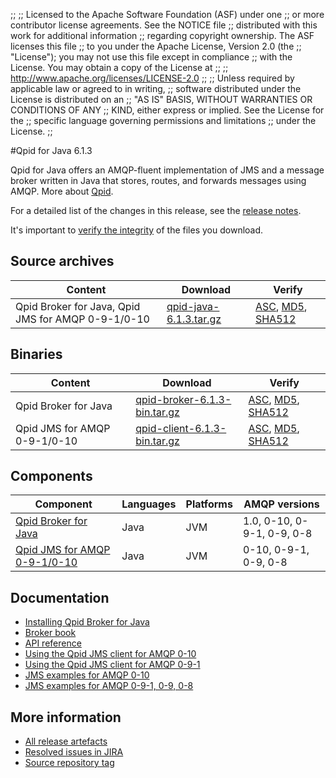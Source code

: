 ;;
;; Licensed to the Apache Software Foundation (ASF) under one
;; or more contributor license agreements.  See the NOTICE file
;; distributed with this work for additional information
;; regarding copyright ownership.  The ASF licenses this file
;; to you under the Apache License, Version 2.0 (the
;; "License"); you may not use this file except in compliance
;; with the License.  You may obtain a copy of the License at
;; 
;;   http://www.apache.org/licenses/LICENSE-2.0
;; 
;; Unless required by applicable law or agreed to in writing,
;; software distributed under the License is distributed on an
;; "AS IS" BASIS, WITHOUT WARRANTIES OR CONDITIONS OF ANY
;; KIND, either express or implied.  See the License for the
;; specific language governing permissions and limitations
;; under the License.
;;

#Qpid for Java 6.1.3

Qpid for Java offers an AMQP-fluent implementation of JMS and a message
broker written in Java that stores, routes, and forwards messages
using AMQP.  More about [Qpid]({{site_url}}/index.html).

For a detailed list of the changes in this release, see the [release
notes](release-notes.html).

It's important to [verify the
integrity]({{site_url}}/download.html#verify-what-you-download) of the
files you download.

## Source archives

| Content | Download | Verify |
|---------|----------|--------|
| Qpid Broker for Java, Qpid JMS for AMQP 0-9-1/0-10 | [qpid-java-6.1.3.tar.gz](http://archive.apache.org/dist/qpid/java/6.1.3/qpid-java-6.1.3.tar.gz) | [ASC](http://archive.apache.org/dist/qpid/java/6.1.3/qpid-java-6.1.3.tar.gz.asc), [MD5](http://archive.apache.org/dist/qpid/java/6.1.3/qpid-java-6.1.3.tar.gz.md5), [SHA512](http://archive.apache.org/dist/qpid/java/6.1.3/qpid-java-6.1.3.tar.gz.sha) |

## Binaries

| Content | Download | Verify |
|---------|----------|--------|
| Qpid Broker for Java | [qpid-broker-6.1.3-bin.tar.gz](http://archive.apache.org/dist/qpid/java/6.1.3/binaries/qpid-broker-6.1.3-bin.tar.gz) | [ASC](http://archive.apache.org/dist/qpid/java/6.1.3/binaries/qpid-broker-6.1.3-bin.tar.gz.asc), [MD5](http://archive.apache.org/dist/qpid/java/6.1.3/binaries/qpid-broker-6.1.3-bin.tar.gz.md5), [SHA512](http://archive.apache.org/dist/qpid/java/6.1.3/binaries/qpid-broker-6.1.3-bin.tar.gz.sha) |
| Qpid JMS for AMQP 0-9-1/0-10 | [qpid-client-6.1.3-bin.tar.gz](http://archive.apache.org/dist/qpid/java/6.1.3/binaries/qpid-client-6.1.3-bin.tar.gz) | [ASC](http://archive.apache.org/dist/qpid/java/6.1.3/binaries/qpid-client-6.1.3-bin.tar.gz.asc), [MD5](http://archive.apache.org/dist/qpid/java/6.1.3/binaries/qpid-client-6.1.3-bin.tar.gz.md5), [SHA512](http://archive.apache.org/dist/qpid/java/6.1.3/binaries/qpid-client-6.1.3-bin.tar.gz.sha) |

## Components

| Component | Languages | Platforms | AMQP versions |
|-----------|-----------|-----------|---------------|
| [Qpid Broker for Java]({{site_url}}/components/java-broker/index.html) | Java | JVM | 1.0, 0-10, 0-9-1, 0-9, 0-8 |
| [Qpid JMS for AMQP 0-9-1/0-10]({{site_url}}/components/jms/amqp-0-x.html) | Java | JVM | 0-10, 0-9-1, 0-9, 0-8 |

## Documentation


<div class="two-column" markdown="1">

 - [Installing Qpid Broker for Java](java-broker/book/Java-Broker-Installation.html)
 - [Broker book](java-broker/book/index.html)
 - [API reference](http://docs.oracle.com/javaee/1.4/api/javax/jms/package-summary.html)
 - [Using the Qpid JMS client for AMQP 0-10](jms-client-0-10/book/index.html)
 - [Using the Qpid JMS client for AMQP 0-9-1](jms-client-0-8/book/index.html)
 - [JMS examples for AMQP 0-10](qpid-jms/examples/index.html)
 - [JMS examples for AMQP 0-9-1, 0-9, 0-8](jms-client-0-8/book/JMS-Client-0-8-Examples.html)

</div>


## More information

 - [All release artefacts](http://archive.apache.org/dist/qpid/java/6.1.3)
 - [Resolved issues in JIRA](https://issues.apache.org/jira/issues/?jql=project+%3D+QPID+AND+fixVersion+%3D+%27qpid-java-6.1.3%27+AND+resolution+%3D+%27fixed%27+ORDER+BY+priority+DESC)
 - [Source repository tag](https://github.com/apache/qpid-broker-j/tree/6.1.3)

<script type="text/javascript">
  _deferredFunctions.push(function() {
      if ("6.1.3" === "{{current_java_release}}") {
          _modifyCurrentReleaseLinks();
      }
  });
</script>